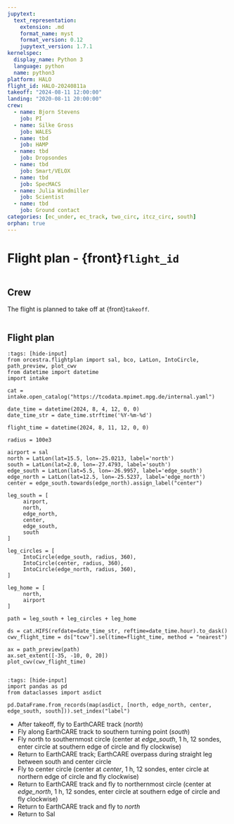 ```yaml
---
jupytext:
  text_representation:
    extension: .md
    format_name: myst
    format_version: 0.12
    jupytext_version: 1.7.1
kernelspec:
  display_name: Python 3
  language: python
  name: python3
platform: HALO
flight_id: HALO-20240811a
takeoff: "2024-08-11 12:00:00"
landing: "2020-08-11 20:00:00"
crew:
  - name: Bjorn Stevens
    job: PI
  - name: Silke Gross
    job: WALES
  - name: tbd
    job: HAMP
  - name: tbd
    job: Dropsondes
  - name: tbd
    job: Smart/VELOX
  - name: tbd
    job: SpecMACS
  - name: Julia Windmiller
    job: Scientist
  - name: tbd
    job: Ground contact
categories: [ec_under, ec_track, two_circ, itcz_circ, south]
orphan: true
---
```


# Flight plan - {front}`flight_id`

```{badges}
```

## Crew

The flight is planned to take off at {front}`takeoff`.

```{crew}
```

## Flight plan

```{code-cell} python3
:tags: [hide-input]
from orcestra.flightplan import sal, bco, LatLon, IntoCircle, path_preview, plot_cwv
from datetime import datetime
import intake

cat = intake.open_catalog("https://tcodata.mpimet.mpg.de/internal.yaml")

date_time = datetime(2024, 8, 4, 12, 0, 0)
date_time_str = date_time.strftime('%Y-%m-%d')

flight_time = datetime(2024, 8, 11, 12, 0, 0)

radius = 100e3

airport = sal
north = LatLon(lat=15.5, lon=-25.0213, label='north')
south = LatLon(lat=2.0, lon=-27.4793, label='south')
edge_south = LatLon(lat=5.5, lon=-26.9957, label='edge_south')
edge_north = LatLon(lat=12.5, lon=-25.5237, label='edge_north')
center = edge_south.towards(edge_north).assign_label("center")

leg_south = [
     airport,
     north,
     edge_north,
     center,
     edge_south,
     south
]

leg_circles = [
     IntoCircle(edge_south, radius, 360),
     IntoCircle(center, radius, 360),
     IntoCircle(edge_north, radius, 360),
]
    
leg_home = [
     north,
     airport
]

path = leg_south + leg_circles + leg_home 

ds = cat.HIFS(refdate=date_time_str, reftime=date_time.hour).to_dask()
cwv_flight_time = ds["tcwv"].sel(time=flight_time, method = "nearest")

ax = path_preview(path)
ax.set_extent([-35, -10, 0, 20])
plot_cwv(cwv_flight_time)


```

```{code-cell} python3
:tags: [hide-input]
import pandas as pd
from dataclasses import asdict

pd.DataFrame.from_records(map(asdict, [north, edge_north, center, edge_south, south])).set_index("label")
```
* After takeoff, fly to EarthCARE track (*north*)
* Fly along EarthCARE track to southern turning point (*south*)
* Fly north to southernmost circle (center at *edge_south*, 1 h, 12 sondes, enter circle at southern edge of circle and fly clockwise)
* Return to EarthCARE track; EarthCARE overpass during straight leg between south and center circle 
* Fly to center circle (center at *center*, 1 h, 12 sondes, enter circle at northern edge of circle and fly clockwise)
* Return to EarthCARE track and fly to northernmost circle (center at *edge_north*, 1 h, 12 sondes, enter circle at southern edge of circle and fly clockwise)
* Return to EarthCARE track and fly to *north*
* Return to Sal
